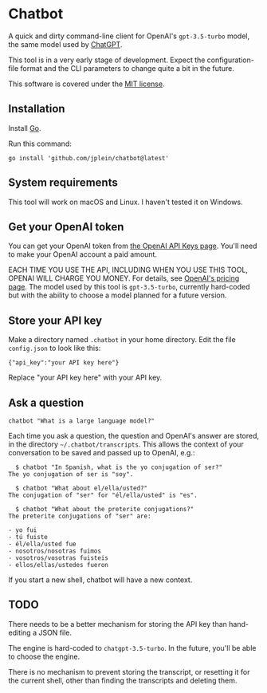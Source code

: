 # Chatbot

A quick and dirty command-line client for OpenAI's `gpt-3.5-turbo` model, the same model used by [ChatGPT](https://openai.com/blog/chatgpt).

This tool is in a very early stage of development. Expect the configuration-file format and the CLI parameters to change quite a bit in the future.

This software is covered under the [MIT license](LICENSE.txt).

## Installation

Install [Go](https://go.dev/doc/install).

Run this command:

```
go install 'github.com/jplein/chatbot@latest'
```

## System requirements

This tool will work on macOS and Linux. I haven't tested it on Windows.

## Get your OpenAI token

You can get your OpenAI token from [the OpenAI API Keys page](https://platform.openai.com/account/api-keys). You'll need to make your OpenAI account a paid amount. 

EACH TIME YOU USE THE API, INCLUDING WHEN YOU USE THIS TOOL, OPENAI WILL CHARGE YOU MONEY. For details, see [OpenAI's pricing page](https://openai.com/pricing). The model used by this tool is `gpt-3.5-turbo`, currently hard-coded but with the ability to choose a model planned for a future version.

## Store your API key

Make a directory named `.chatbot` in your home directory. Edit the file `config.json` to look like this:

```
{"api_key":"your API key here"}
```

Replace "your API key here" with your API key.

## Ask a question

```
chatbot "What is a large language model?"
```

Each time you ask a question, the question and OpenAI's answer are stored, in the directory `~/.chatbot/transcripts`. This allows the context of your conversation to be saved and passed up to OpenAI, e.g.:

```
  $ chatbot "In Spanish, what is the yo conjugation of ser?"
The yo conjugation of ser is "soy".

  $ chatbot "What about el/ella/usted?"
The conjugation of "ser" for "él/ella/usted" is "es".

  $ chatbot "What about the preterite conjugations?"
The preterite conjugations of "ser" are:

- yo fui
- tú fuiste
- él/ella/usted fue
- nosotros/nosotras fuimos
- vosotros/vosotras fuisteis
- ellos/ellas/ustedes fueron
```

If you start a new shell, chatbot will have a new context.

## TODO

There needs to be a better mechanism for storing the API key than hand-editing a JSON file.

The engine is hard-coded to `chatgpt-3.5-turbo`. In the future, you'll be able to choose the engine.

There is no mechanism to prevent storing the transcript, or resetting it for the current shell, other than finding the transcripts and deleting them.
